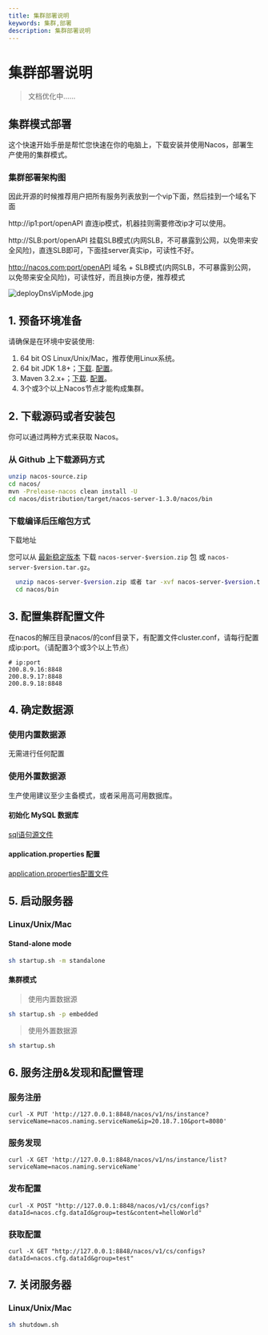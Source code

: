 ```yaml
---
title: 集群部署说明
keywords: 集群,部署
description: 集群部署说明
---
```


# 集群部署说明

> 文档优化中......

## 集群模式部署

这个快速开始手册是帮忙您快速在你的电脑上，下载安装并使用Nacos，部署生产使用的集群模式。

### 集群部署架构图

因此开源的时候推荐用户把所有服务列表放到一个vip下面，然后挂到一个域名下面

http://ip1:port/openAPI  直连ip模式，机器挂则需要修改ip才可以使用。

http://SLB:port/openAPI  挂载SLB模式(内网SLB，不可暴露到公网，以免带来安全风险)，直连SLB即可，下面挂server真实ip，可读性不好。

http://nacos.com:port/openAPI  域名 + SLB模式(内网SLB，不可暴露到公网，以免带来安全风险)，可读性好，而且换ip方便，推荐模式

![deployDnsVipMode.jpg](/img/deployDnsVipMode.jpg) 

## 1. 预备环境准备

请确保是在环境中安装使用:

1. 64 bit OS  Linux/Unix/Mac，推荐使用Linux系统。
2. 64 bit JDK 1.8+；[下载](http://www.oracle.com/technetwork/java/javase/downloads/jdk8-downloads-2133151.html). [配置](https://docs.oracle.com/cd/E19182-01/820-7851/inst_cli_jdk_javahome_t/)。
3. Maven 3.2.x+；[下载](https://maven.apache.org/download.cgi). [配置](https://maven.apache.org/settings.html)。
4. 3个或3个以上Nacos节点才能构成集群。

## 2. 下载源码或者安装包

你可以通过两种方式来获取 Nacos。

### 从 Github 上下载源码方式

```bash
unzip nacos-source.zip
cd nacos/
mvn -Prelease-nacos clean install -U  
cd nacos/distribution/target/nacos-server-1.3.0/nacos/bin
```

### 下载编译后压缩包方式

下载地址

您可以从 [最新稳定版本](https://github.com/alibaba/nacos/releases) 下载 `nacos-server-$version.zip` 包 或 `nacos-server-$version.tar.gz`。

```bash
  unzip nacos-server-$version.zip 或者 tar -xvf nacos-server-$version.tar.gz
  cd nacos/bin
```

## 3. 配置集群配置文件

在nacos的解压目录nacos/的conf目录下，有配置文件cluster.conf，请每行配置成ip:port。（请配置3个或3个以上节点）
```plain
# ip:port
200.8.9.16:8848
200.8.9.17:8848
200.8.9.18:8848
```

## 4. 确定数据源

### 使用内置数据源

无需进行任何配置

### 使用外置数据源

<span data-type="color" style="color:rgb(25, 31, 37)"><span data-type="background" style="background-color:rgb(255, 255, 255)">生产使用建议至少主备模式，或者采用高可用数据库。</span></span>

#### 初始化 MySQL 数据库

[sql语句源文件](https://github.com/alibaba/nacos/blob/master/distribution/conf/mysql-schema.sql)

#### application.properties 配置

[application.properties配置文件](https://github.com/alibaba/nacos/blob/master/distribution/conf/application.properties)

## 5. 启动服务器

### Linux/Unix/Mac

#### Stand-alone mode

```bash
sh startup.sh -m standalone
```

#### 集群模式

> 使用内置数据源

```bash
sh startup.sh -p embedded
```

> 使用外置数据源

```bash
sh startup.sh
```

## 6. 服务注册&发现和配置管理
 
### 服务注册

`curl -X PUT 'http://127.0.0.1:8848/nacos/v1/ns/instance?serviceName=nacos.naming.serviceName&ip=20.18.7.10&port=8080'`

### 服务发现

`curl -X GET 'http://127.0.0.1:8848/nacos/v1/ns/instance/list?serviceName=nacos.naming.serviceName'`

### 发布配置

`curl -X POST "http://127.0.0.1:8848/nacos/v1/cs/configs?dataId=nacos.cfg.dataId&group=test&content=helloWorld"`

### 获取配置

`curl -X GET "http://127.0.0.1:8848/nacos/v1/cs/configs?dataId=nacos.cfg.dataId&group=test"`

## 7. 关闭服务器

### Linux/Unix/Mac

```bash
sh shutdown.sh
```
